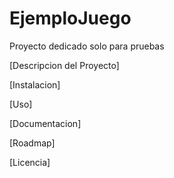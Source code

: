 # EjemploJuego
Proyecto dedicado solo para pruebas

[Descripcion del Proyecto]

[Instalacion]


[Uso]

[Documentacion]

[Roadmap]

[Licencia]
